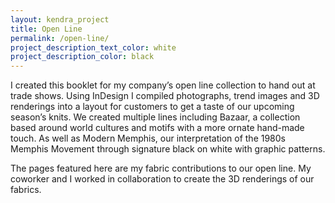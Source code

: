 ```yaml
---
layout: kendra_project
title: Open Line
permalink: /open-line/
project_description_text_color: white
project_description_color: black
---
```

I created this booklet for my company’s open line collection to hand out at trade shows. Using InDesign I compiled photographs, trend images and 3D renderings into a layout for customers to get a taste of our upcoming season’s knits. We created multiple lines including Bazaar, a collection based around world cultures and motifs with a more ornate hand-made touch. As well as Modern Memphis, our interpretation of the 1980s Memphis Movement through signature black on white with graphic patterns. 

The pages featured here are my fabric contributions to our open line. My coworker and I worked in collaboration to create the 3D renderings of our fabrics.
